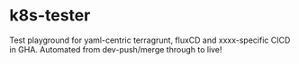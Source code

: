 # k8s-tester

Test playground for yaml-centric terragrunt, fluxCD and xxxx-specific CICD in GHA. Automated from dev-push/merge through to live!
